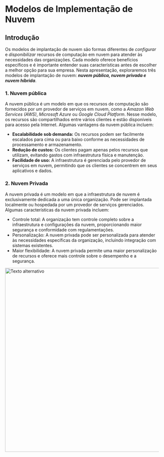 # Modelos de Implementação de Nuvem

## Introdução

Os modelos de implantação de nuvem são formas diferentes de *configurar* e *disponibilizar* recursos de computação em nuvem para atender às necessidades das organizações. Cada modelo oferece benefícios específicos e é importante entender suas características antes de escolher a melhor opção para sua empresa. Nesta apresentação, exploraremos três modelos de implantação de nuvem: ***nuvem pública, nuvem privada e nuvem híbrida***.

### 1. Nuvem pública 
A nuvem pública é um modelo em que os recursos de computação são fornecidos por um provedor de serviços em nuvem, como a *Amazon Web Services (AWS)*, *Microsoft Azure* ou *Google Cloud Platform*. Nesse modelo, os recursos são compartilhados entre vários clientes e estão disponíveis para acesso pela Internet. Algumas vantagens da nuvem pública incluem:

- **Escalabilidade sob demanda:** Os recursos podem ser facilmente escalados para cima ou para baixo conforme as necessidades de processamento e armazenamento.
- **Redução de custos:** Os clientes pagam apenas pelos recursos que utilizam, evitando gastos com infraestrutura física e manutenção.
- **Facilidade de uso:** A infraestrutura é gerenciada pelo provedor de serviços em nuvem, permitindo que os clientes se concentrem em seus aplicativos e dados.

### 2. Nuvem Privada
A nuvem privada é um modelo em que a infraestrutura de nuvem é exclusivamente dedicada a uma única organização. Pode ser implantada localmente ou hospedada por um provedor de serviços gerenciados. Algumas características da nuvem privada incluem:

- Controle total: A organização tem controle completo sobre a infraestrutura e configurações da nuvem, proporcionando maior segurança e conformidade com regulamentações.
- Personalização: A nuvem privada pode ser personalizada para atender às necessidades específicas da organização, incluindo integração com sistemas existentes.
- Maior flexibilidade: A nuvem privada permite uma maior personalização de recursos e oferece mais controle sobre o desempenho e a segurança.

<img src="https://www.scurra.com.br/blog/wp-content/uploads/2017/08/cloud-hibryd.png" alt="Texto alternativo" width="600" height="auto">
